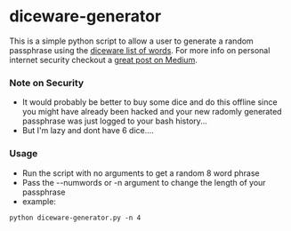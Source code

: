 # diceware-generator

This is a simple python script to allow a user to generate a random passphrase using the [diceware list of words](http://world.std.com/~reinhold/diceware.html). 
For more info on personal internet security checkout a [great post on Medium](
https://medium.com/@skeller88/personal-internet-security-how-to-avoid-getting-hacked-fdbcfeaa6cc4). 

### Note on Security
- It would probably be better to buy some dice and do this offline since you might have already been hacked and your new radomly generated passphrase was just logged to your bash history...
- But I'm lazy and dont have 6 dice....


### Usage
- Run the script with no arguments to get a random 8 word phrase
- Pass the --numwords or -n argument to change the length of your passphrase
- example: 
```    
python diceware-generator.py -n 4
```
